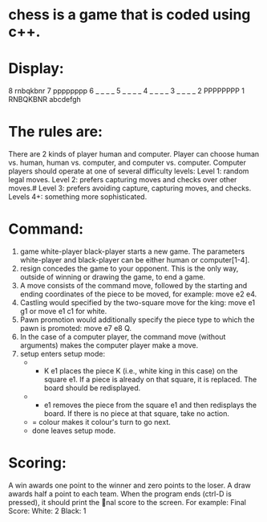 # chess is a game that is coded using c++. 
# Display:
  8 rnbqkbnr
  7 pppppppp
  6 _ _ _ _
  5 _ _ _ _
  4 _ _ _ _
  3 _ _ _ _
  2 PPPPPPPP
  1 RNBQKBNR
  abcdefgh
# The rules are:
There are 2 kinds of player human and computer. Player can choose human vs. human, human vs. computer, and computer vs. computer.
Computer players should operate at one of several difficulty levels:
  Level 1: random legal moves.
  Level 2: prefers capturing moves and checks over other moves.#
  Level 3: prefers avoiding capture, capturing moves, and checks.
  Levels 4+: something more sophisticated.
# Command:
  1. game white-player black-player starts a new game. The parameters white-player and black-player can be either human or 
  computer[1-4].
  2. resign concedes the game to your opponent. This is the only way, outside of winning or drawing the game, to end a game.
  3. A move consists of the command move, followed by the starting and ending coordinates of the piece to be moved, for
     example: move e2 e4. 
  4. Castling would specified by the two-square move for the king: move e1 g1 or move e1 c1 for white.
  5. Pawn promotion would additionally specify the piece type to which the pawn is promoted: move e7 e8 Q.
  6. In the case of a computer player, the command move (without arguments) makes the computer player make a move.
  7. setup enters setup mode:
     - + K e1 places the piece K (i.e., white king in this case) on the square e1. If a piece is already on that square, it is 
     replaced. The board should be redisplayed.
     - - e1 removes the piece from the square e1 and then redisplays the board. If there is no piece at that square, take no 
     action.
     - = colour makes it colour's turn to go next.
     - done leaves setup mode.
# Scoring:
  A win awards one point to the winner and zero points to the loser. A draw awards half a point to each team. When the program 
  ends (ctrl-D is pressed), it should print the nal score to the screen. 
  For example:
  Final Score:
  White: 2
  Black: 1
